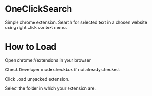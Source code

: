 OneClickSearch
==============

Simple chrome extension. Search for selected text in a chosen website using right click context menu.

How to Load
==============


Open chrome://extensions in your browser

Check Developer mode checkbox if not already checked.

Click Load unpacked extension.

Select the folder in which your extension are.
